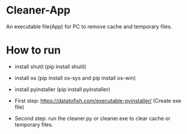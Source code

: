 # Cleaner-App

An executable file(App) for PC to remove cache and temporary files.

# How to run
* install shutil  (pip install shutil)
* install os (pip install os-sys and pip install os-win)
* install pyinstaller (pip install pyinstaller)

* First step: https://datatofish.com/executable-pyinstaller/ (Create exe file)
* Second step: run the cleaner.py or cleaner.exe to clear cache or temporary files.
